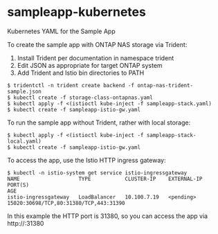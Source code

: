 # sampleapp-kubernetes
Kubernetes YAML for the Sample App

To create the sample app with ONTAP NAS storage via Trident:

1) Install Trident per documentation in namespace trident
2) Edit JSON as appropriate for target ONTAP system
3) Add Trident and Istio bin directories to PATH

```
$ tridentctl -n trident create backend -f ontap-nas-trident-sample.json
$ kubectl create -f storage-class-ontapnas.yaml
$ kubectl apply -f <(istioctl kube-inject -f sampleapp-stack.yaml)
$ kubectl create -f sampleapp-istio-gw.yaml
```

To run the sample app without Trident, rather with local storage:

```
$ kubectl apply -f <(istioctl kube-inject -f sampleapp-stack-local.yaml)
$ kubectl create -f sampleapp-istio-gw.yaml
```

To access the app, use the Istio HTTP ingress gateway:

```
$ kubectl -n istio-system get service istio-ingressgateway
NAME                   TYPE           CLUSTER-IP    EXTERNAL-IP   PORT(S)                                                                                                                                      AGE
istio-ingressgateway   LoadBalancer   10.100.7.19   <pending>     15020:30698/TCP,80:31380/TCP,443:31390
```

In this example the HTTP port is 31380, so you can access the app via http://<master node IP>:31380


